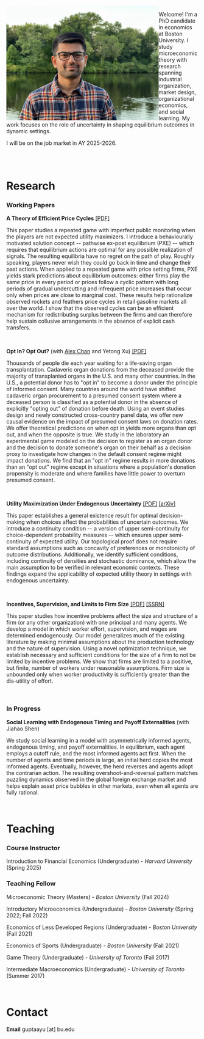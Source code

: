 <img class = "image" align = "left" style = "width:400px; max-width:100%" src = "/Images/2025.jpg"/>

Welcome! I'm a PhD candidate in economics at Boston University. I study microeconomic theory with research spanning industrial organization, market design, organizational economics, and social learning. My work focuses on the role of uncertainty in shaping equilibrium outcomes in dynamic settings.

I will be on the job market in AY 2025-2026.

<br clear = "left" />
<br>

# Research

### Working Papers

**A Theory of Efficient Price Cycles** <a href = "Files/JMP.pdf" target = "_blank" rel = "noopener noreferrer">[PDF]</a>

This paper studies a repeated game with imperfect public monitoring when the players are not expected utility maximizers. I introduce a behaviourally motivated solution concept -- pathwise ex-post equilibrium (PXE) -- which requires that equilibrium actions are optimal for any possible realization of signals. The resulting equilibria have no regret on the path of play. Roughly speaking, players never wish they could go back in time and change their past actions. When applied to a repeated game with price setting firms, PXE yields stark predictions about equilibrium outcomes: either firms play the same price in every period or prices follow a cyclic pattern with long periods of gradual undercutting and infrequent price increases that occur only when prices are close to marginal cost. These results help rationalize observed rockets and feathers price cycles in retail gasoline markets all over the world. I show that the observed cycles can be an efficient mechanism for redistributing surplus between the firms and can therefore help sustain collusive arrangements in the absence of explicit cash transfers.

<br>

**Opt In? Opt Out?** (with [Alex Chan](https://www.alexchan.net/) and Yetong Xu) <a href = "Files/Opt In Opt Out.pdf" target = "_blank" rel = "noopener noreferrer">[PDF]</a>

Thousands of people die each year waiting for a life-saving organ transplantation. Cadaveric organ donations from the deceased provide the majority of transplanted organs in the U.S. and many other countries. In the U.S., a potential donor has to "opt in" to become a donor under the principle of informed consent. Many countries around the world have shifted cadaveric organ procurement to a presumed consent system where a deceased person is classified as a potential donor in the absence of explicitly "opting out" of donation before death. Using an event studies design and newly constructed cross-country panel data, we offer new causal evidence on the impact of presumed consent laws on donation rates. We offer theoretical predictions on when opt in yields more organs than opt out, and when the opposite is true. We study in the laboratory an experimental game modeled on the decision to register as an organ donor and the decision to donate someone's organ on their behalf as a decision proxy to investigate how changes in the default consent regime might impact donations. We find that an "opt in" regime results in more donations than an "opt out" regime except in situations where a population's donation propensity is moderate and where families have little power to overturn presumed consent.

<br>

**Utility Maximization Under Endogenous Uncertainty** <a href = "Files/Note.pdf" target = "_blank" rel = "noopener noreferrer">[PDF]</a> <a href = "http://arxiv.org/abs/2505.06846" target = "_blank" rel = "noopener noreferrer">[arXiv]</a>

This paper establishes a general existence result for optimal decision-making when choices affect the probabilities of uncertain outcomes. We introduce a continuity condition -- a version of upper semi-continuity for choice-dependent probability measures -- which ensures upper semi-continuity of expected utility. Our topological proof does not require standard assumptions such as concavity of preferences or monotonicity of outcome distributions. Additionally, we identify sufficient conditions, including continuity of densities and stochastic dominance, which allow the main assumption to be verified in relevant economic contexts. These findings expand the applicability of expected utility theory in settings with endogenous uncertainty.

<br>

**Incentives, Supervision, and Limits to Firm Size** <a href = "Files/Paper.pdf" target = "_blank" rel = "noopener noreferrer">[PDF]</a> <a href = "http://ssrn.com/abstract=5182004" target = "_blank" rel = "noopener noreferrer">[SSRN]</a>

This paper studies how incentive problems affect the size and structure of a firm (or any other organization) with one principal and many agents. We develop a model in which worker effort, supervision, and wages are determined endogenously. Our model generalizes much of the existing literature by making minimal assumptions about the production technology and the nature of supervision. Using a novel optimization technique, we establish necessary and sufficient conditions for the size of a firm to not be limited by incentive problems. We show that firms are limited to a positive, but finite, number of workers under reasonable assumptions. Firm size is unbounded only when worker productivity is sufficiently greater than the dis-utility of effort.

<br>

### In Progress

**Social Learning with Endogenous Timing and Payoff Externalities** (with Jiahao Shen)

We study social learning in a model with asymmetrically informed agents, endogenous timing, and payoff externalities. In equilibrium, each agent employs a cutoff rule, and the most informed agents act first. When the number of agents and time periods is large, an initial herd copies the most informed agents. Eventually, however, the herd reverses and agents adopt the contrarian action. The resulting overshoot-and-reversal pattern matches puzzling dynamics observed in the global foreign exchange market and helps explain asset price bubbles in other markets, even when all agents are fully rational.

<br>

# Teaching

### Course Instructor

Introduction to Financial Economics (Undergraduate) - _Harvard University_ (Spring 2025)

### Teaching Fellow

Microeconomic Theory (Masters) - _Boston University_ (Fall 2024)

Introductory Microeconomics (Undergraduate) - _Boston University_ (Spring 2022; Fall 2022)

Economics of Less Developed Regions (Undergraduate) - _Boston University_ (Fall 2021)

Economics of Sports (Undergraduate) - _Boston University_ (Fall 2021)

Game Theory (Undergraduate) - _University of Toronto_ (Fall 2017)

Intermediate Macroeconomics (Undergraduate) - _University of Toronto_ (Summer 2017)

<br>

# Contact

**Email** guptaayu [at] bu.edu
